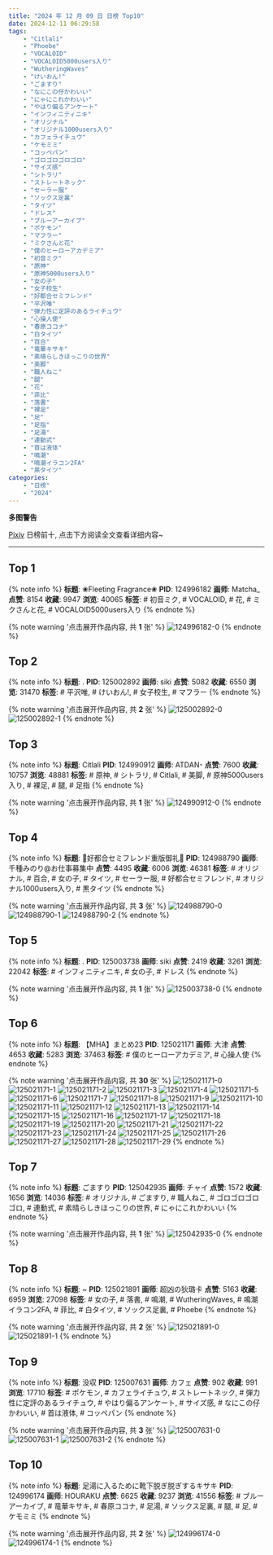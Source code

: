 ```yaml
---
title: "2024 年 12 月 09 日 日榜 Top10"
date: 2024-12-11 06:29:58
tags:
    - "Citlali"
    - "Phoebe"
    - "VOCALOID"
    - "VOCALOID5000users入り"
    - "WutheringWaves"
    - "けいおん!"
    - "ごますり"
    - "なにこの仔かわいい"
    - "にゃにこれかわいい"
    - "やはり偏るアンケート"
    - "インフィニティニキ"
    - "オリジナル"
    - "オリジナル1000users入り"
    - "カフェライチュウ"
    - "ケモミミ"
    - "コッペパン"
    - "ゴロゴロゴロゴロ"
    - "サイズ感"
    - "シトラリ"
    - "ストレートネック"
    - "セーラー服"
    - "ソックス足裏"
    - "タイツ"
    - "ドレス"
    - "ブルーアーカイブ"
    - "ポケモン"
    - "マフラー"
    - "ミクさんと花"
    - "僕のヒーローアカデミア"
    - "初音ミク"
    - "原神"
    - "原神5000users入り"
    - "女の子"
    - "女子校生"
    - "好都合セミフレンド"
    - "平沢唯"
    - "弾力性に定評のあるライチュウ"
    - "心操人使"
    - "春原ココナ"
    - "白タイツ"
    - "百合"
    - "竜華キサキ"
    - "素晴らしきほっこりの世界"
    - "美脚"
    - "職人ねこ"
    - "腿"
    - "花"
    - "菲比"
    - "落書"
    - "裸足"
    - "足"
    - "足指"
    - "足湯"
    - "連動式"
    - "首は液体"
    - "鳴潮"
    - "鳴潮イラコン2FA"
    - "黒タイツ"
categories:
    - "日榜"
    - "2024"
---
```


<i class="fa fa-triangle-exclamation"></i>**多图警告**<i class="fa fa-triangle-exclamation"></i>

[Pixiv](https://www.pixiv.net/) 日榜前十, 点击下方阅读全文查看详细内容~

<!-- more -->

---

## Top 1

{% note info %}
**标题**: ❀Fleeting Fragrance❀
**PID**: 124996182 **画师**: Matcha_
**点赞**: 8154 **收藏**: 9947 **浏览**: 40065
**标签**: # 初音ミク, # VOCALOID, # 花, # ミクさんと花, # VOCALOID5000users入り
{% endnote %}

{% note warning '点击展开作品内容, 共 **1** 张' %}
![124996182-0](https://i.pixiv.re/img-original/img/2024/12/08/08/00/06/124996182_p0.jpg)
{% endnote %}

## Top 2

{% note info %}
**标题**: .
**PID**: 125002892 **画师**: siki
**点赞**: 5082 **收藏**: 6550 **浏览**: 31470
**标签**: # 平沢唯, # けいおん!, # 女子校生, # マフラー
{% endnote %}

{% note warning '点击展开作品内容, 共 **2** 张' %}
![125002892-0](https://i.pixiv.re/img-original/img/2024/12/08/13/50/53/125002892_p0.jpg)
![125002892-1](https://i.pixiv.re/img-original/img/2024/12/08/13/50/53/125002892_p1.jpg)
{% endnote %}

## Top 3

{% note info %}
**标题**: Citlali
**PID**: 124990912 **画师**: ATDAN-
**点赞**: 7600 **收藏**: 10757 **浏览**: 48881
**标签**: # 原神, # シトラリ, # Citlali, # 美脚, # 原神5000users入り, # 裸足, # 腿, # 足指
{% endnote %}

{% note warning '点击展开作品内容, 共 **1** 张' %}
![124990912-0](https://i.pixiv.re/img-original/img/2024/12/08/01/44/06/124990912_p0.png)
{% endnote %}

## Top 4

{% note info %}
**标题**: 💜好都合セミフレンド重版御礼💜
**PID**: 124988790 **画师**: 千種みのり@お仕事募集中
**点赞**: 4495 **收藏**: 6006 **浏览**: 46381
**标签**: # オリジナル, # 百合, # 女の子, # タイツ, # セーラー服, # 好都合セミフレンド, # オリジナル1000users入り, # 黒タイツ
{% endnote %}

{% note warning '点击展开作品内容, 共 **3** 张' %}
![124988790-0](https://i.pixiv.re/img-original/img/2024/12/08/00/12/20/124988790_p0.jpg)
![124988790-1](https://i.pixiv.re/img-original/img/2024/12/08/00/12/20/124988790_p1.jpg)
![124988790-2](https://i.pixiv.re/img-original/img/2024/12/08/00/12/20/124988790_p2.jpg)
{% endnote %}

## Top 5

{% note info %}
**标题**: .
**PID**: 125003738 **画师**: siki
**点赞**: 2419 **收藏**: 3261 **浏览**: 22042
**标签**: # インフィニティニキ, # 女の子, # ドレス
{% endnote %}

{% note warning '点击展开作品内容, 共 **1** 张' %}
![125003738-0](https://i.pixiv.re/img-original/img/2024/12/08/14/28/54/125003738_p0.jpg)
{% endnote %}

## Top 6

{% note info %}
**标题**: 【MHA】まとめ23
**PID**: 125021171 **画师**: 大津
**点赞**: 4653 **收藏**: 5283 **浏览**: 37463
**标签**: # 僕のヒーローアカデミア, # 心操人使
{% endnote %}

{% note warning '点击展开作品内容, 共 **30** 张' %}
![125021171-0](https://i.pixiv.re/img-original/img/2024/12/08/23/41/22/125021171_p0.png)
![125021171-1](https://i.pixiv.re/img-original/img/2024/12/08/23/41/22/125021171_p1.png)
![125021171-2](https://i.pixiv.re/img-original/img/2024/12/08/23/41/22/125021171_p2.png)
![125021171-3](https://i.pixiv.re/img-original/img/2024/12/08/23/41/22/125021171_p3.png)
![125021171-4](https://i.pixiv.re/img-original/img/2024/12/08/23/41/22/125021171_p4.png)
![125021171-5](https://i.pixiv.re/img-original/img/2024/12/08/23/41/22/125021171_p5.png)
![125021171-6](https://i.pixiv.re/img-original/img/2024/12/08/23/41/22/125021171_p6.png)
![125021171-7](https://i.pixiv.re/img-original/img/2024/12/08/23/41/22/125021171_p7.png)
![125021171-8](https://i.pixiv.re/img-original/img/2024/12/08/23/41/22/125021171_p8.png)
![125021171-9](https://i.pixiv.re/img-original/img/2024/12/08/23/41/22/125021171_p9.png)
![125021171-10](https://i.pixiv.re/img-original/img/2024/12/08/23/41/22/125021171_p10.png)
![125021171-11](https://i.pixiv.re/img-original/img/2024/12/08/23/41/22/125021171_p11.png)
![125021171-12](https://i.pixiv.re/img-original/img/2024/12/08/23/41/22/125021171_p12.png)
![125021171-13](https://i.pixiv.re/img-original/img/2024/12/08/23/41/22/125021171_p13.png)
![125021171-14](https://i.pixiv.re/img-original/img/2024/12/08/23/41/22/125021171_p14.png)
![125021171-15](https://i.pixiv.re/img-original/img/2024/12/08/23/41/22/125021171_p15.png)
![125021171-16](https://i.pixiv.re/img-original/img/2024/12/08/23/41/22/125021171_p16.png)
![125021171-17](https://i.pixiv.re/img-original/img/2024/12/08/23/41/22/125021171_p17.png)
![125021171-18](https://i.pixiv.re/img-original/img/2024/12/08/23/41/22/125021171_p18.png)
![125021171-19](https://i.pixiv.re/img-original/img/2024/12/08/23/41/22/125021171_p19.png)
![125021171-20](https://i.pixiv.re/img-original/img/2024/12/08/23/41/22/125021171_p20.png)
![125021171-21](https://i.pixiv.re/img-original/img/2024/12/08/23/41/22/125021171_p21.png)
![125021171-22](https://i.pixiv.re/img-original/img/2024/12/08/23/41/22/125021171_p22.png)
![125021171-23](https://i.pixiv.re/img-original/img/2024/12/08/23/41/22/125021171_p23.png)
![125021171-24](https://i.pixiv.re/img-original/img/2024/12/08/23/41/22/125021171_p24.png)
![125021171-25](https://i.pixiv.re/img-original/img/2024/12/08/23/41/22/125021171_p25.png)
![125021171-26](https://i.pixiv.re/img-original/img/2024/12/08/23/41/22/125021171_p26.png)
![125021171-27](https://i.pixiv.re/img-original/img/2024/12/08/23/41/22/125021171_p27.png)
![125021171-28](https://i.pixiv.re/img-original/img/2024/12/08/23/41/22/125021171_p28.png)
![125021171-29](https://i.pixiv.re/img-original/img/2024/12/08/23/41/22/125021171_p29.png)
{% endnote %}

## Top 7

{% note info %}
**标题**: ごますり
**PID**: 125042935 **画师**: チャイ
**点赞**: 1572 **收藏**: 1656 **浏览**: 14036
**标签**: # オリジナル, # ごますり, # 職人ねこ, # ゴロゴロゴロゴロ, # 連動式, # 素晴らしきほっこりの世界, # にゃにこれかわいい
{% endnote %}

{% note warning '点击展开作品内容, 共 **1** 张' %}
![125042935-0](https://i.pixiv.re/img-original/img/2024/12/09/20/30/05/125042935_p0.png)
{% endnote %}

## Top 8

{% note info %}
**标题**: ~
**PID**: 125021891 **画师**: 超凶の狄璐卡
**点赞**: 5163 **收藏**: 6959 **浏览**: 27098
**标签**: # 女の子, # 落書, # 鳴潮, # WutheringWaves, # 鳴潮イラコン2FA, # 菲比, # 白タイツ, # ソックス足裏, # Phoebe
{% endnote %}

{% note warning '点击展开作品内容, 共 **2** 张' %}
![125021891-0](https://i.pixiv.re/img-original/img/2024/12/09/00/00/12/125021891_p0.jpg)
![125021891-1](https://i.pixiv.re/img-original/img/2024/12/09/00/00/12/125021891_p1.jpg)
{% endnote %}

## Top 9

{% note info %}
**标题**: 没収
**PID**: 125007631 **画师**: カフェ
**点赞**: 902 **收藏**: 991 **浏览**: 17710
**标签**: # ポケモン, # カフェライチュウ, # ストレートネック, # 弾力性に定評のあるライチュウ, # やはり偏るアンケート, # サイズ感, # なにこの仔かわいい, # 首は液体, # コッペパン
{% endnote %}

{% note warning '点击展开作品内容, 共 **3** 张' %}
![125007631-0](https://i.pixiv.re/img-original/img/2024/12/08/17/04/43/125007631_p0.jpg)
![125007631-1](https://i.pixiv.re/img-original/img/2024/12/08/17/04/43/125007631_p1.jpg)
![125007631-2](https://i.pixiv.re/img-original/img/2024/12/08/17/04/43/125007631_p2.jpg)
{% endnote %}

## Top 10

{% note info %}
**标题**: 足湯に入るために靴下脱ぎ脱ぎするキサキ
**PID**: 124996174 **画师**: HOURAKU
**点赞**: 6625 **收藏**: 9237 **浏览**: 41556
**标签**: # ブルーアーカイブ, # 竜華キサキ, # 春原ココナ, # 足湯, # ソックス足裏, # 腿, # 足, # ケモミミ
{% endnote %}

{% note warning '点击展开作品内容, 共 **2** 张' %}
![124996174-0](https://i.pixiv.re/img-original/img/2024/12/08/08/00/04/124996174_p0.jpg)
![124996174-1](https://i.pixiv.re/img-original/img/2024/12/08/08/00/04/124996174_p1.jpg)
{% endnote %}
